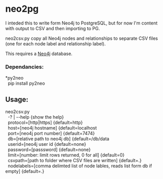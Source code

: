 # neo2pg
I inteded this to write form Neo4j to PostgreSQL, but for now I'm content with output to CSV and then importing to PG.

neo2csv.py copy all Neo4j nodes and relationships to separate CSV files (one for each node label and relationship label).

This requires a [Neo4j](http://neo4j.com/download/) database.

### Dependancies:
*py2neo<br/>
&nbsp; pip install py2neo

## Usage:
neo2csv.py<br/>
&nbsp; -? | --help {show the help}<br/>
&nbsp; protocol=[http|https] {default=http}<br/>
&nbsp; host=[neo4j hostname] {default=localhost<br/>
&nbsp; port=[neo4j port number] {default=7474}<br/>
&nbsp; db=[relative path to neo4j db] {default=/db/data<br/>
&nbsp; userid=[neo4j user id {default=none}<br/>
&nbsp; password=[passsword] {default=none}<br/>
&nbsp; limit=[number: limit rows returned, 0 for all] {default=0}<br/>
&nbsp; csvpath=[path to folder where CSV files are written] {default=.}<br />
&nbsp; nodelabels=[comma delimted list of node lables, reads list form db if empty] {default=.}